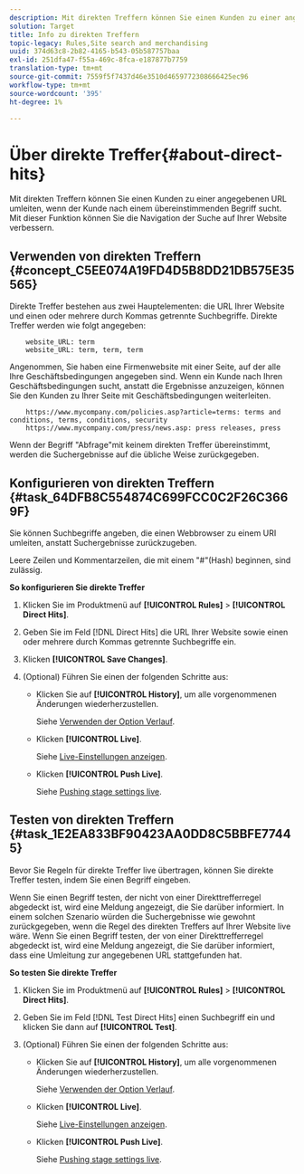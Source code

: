 ```yaml
---
description: Mit direkten Treffern können Sie einen Kunden zu einer angegebenen URL umleiten, wenn der Kunde nach einem übereinstimmenden Begriff sucht. Mit dieser Funktion können Sie die Navigation der Suche auf Ihrer Website verbessern.
solution: Target
title: Info zu direkten Treffern
topic-legacy: Rules,Site search and merchandising
uuid: 374d63c8-2b82-4165-b543-05b587757baa
exl-id: 251dfa47-f55a-469c-8fca-e187877b7759
translation-type: tm+mt
source-git-commit: 7559f5f7437d46e3510d4659772308666425ec96
workflow-type: tm+mt
source-wordcount: '395'
ht-degree: 1%

---
```


# Über direkte Treffer{#about-direct-hits}

Mit direkten Treffern können Sie einen Kunden zu einer angegebenen URL umleiten, wenn der Kunde nach einem übereinstimmenden Begriff sucht. Mit dieser Funktion können Sie die Navigation der Suche auf Ihrer Website verbessern.

## Verwenden von direkten Treffern {#concept_C5EE074A19FD4D5B8DD21DB575E35565}

Direkte Treffer bestehen aus zwei Hauptelementen: die URL Ihrer Website und einen oder mehrere durch Kommas getrennte Suchbegriffe. Direkte Treffer werden wie folgt angegeben:

```
    website_URL: term
    website_URL: term, term, term
```

Angenommen, Sie haben eine Firmenwebsite mit einer Seite, auf der alle Ihre Geschäftsbedingungen angegeben sind. Wenn ein Kunde nach Ihren Geschäftsbedingungen sucht, anstatt die Ergebnisse anzuzeigen, können Sie den Kunden zu Ihrer Seite mit Geschäftsbedingungen weiterleiten.

```
    https://www.mycompany.com/policies.asp?article=terms: terms and conditions, terms, conditions, security
    https://www.mycompany.com/press/news.asp: press releases, press
```

Wenn der Begriff &quot;Abfrage&quot;mit keinem direkten Treffer übereinstimmt, werden die Suchergebnisse auf die übliche Weise zurückgegeben.

## Konfigurieren von direkten Treffern {#task_64DFB8C554874C699FCC0C2F26C3669F}

Sie können Suchbegriffe angeben, die einen Webbrowser zu einem URI umleiten, anstatt Suchergebnisse zurückzugeben.

<!-- 

t_configuring_direct_hits.xml

 -->

Leere Zeilen und Kommentarzeilen, die mit einem &quot;#&quot;(Hash) beginnen, sind zulässig.

**So konfigurieren Sie direkte Treffer**

1. Klicken Sie im Produktmenü auf **[!UICONTROL Rules]** > **[!UICONTROL Direct Hits]**.
1. Geben Sie im Feld [!DNL Direct Hits] die URL Ihrer Website sowie einen oder mehrere durch Kommas getrennte Suchbegriffe ein.
1. Klicken **[!UICONTROL Save Changes]**.
1. (Optional) Führen Sie einen der folgenden Schritte aus:

   * Klicken Sie auf **[!UICONTROL History]**, um alle vorgenommenen Änderungen wiederherzustellen.

      Siehe [Verwenden der Option Verlauf](../t-using-the-history-option.md#task_70DD3F87A67242BBBD2CB27156F43002).

   * Klicken **[!UICONTROL Live]**.

      Siehe [Live-Einstellungen anzeigen](../c-about-staging.md#task_401A0EBDB5DB4D4CA933CBA7BECDC10F).

   * Klicken **[!UICONTROL Push Live]**.

      Siehe [Pushing stage settings live](../c-about-staging.md#task_44306783B4C0408AAA58B471DAF2D9A4).

## Testen von direkten Treffern {#task_1E2EA833BF90423AA0DD8C5BBFE77445}

Bevor Sie Regeln für direkte Treffer live übertragen, können Sie direkte Treffer testen, indem Sie einen Begriff eingeben.

<!-- 

t_testing_direct_hits.xml

 -->

Wenn Sie einen Begriff testen, der nicht von einer Direkttrefferregel abgedeckt ist, wird eine Meldung angezeigt, die Sie darüber informiert. In einem solchen Szenario würden die Suchergebnisse wie gewohnt zurückgegeben, wenn die Regel des direkten Treffers auf Ihrer Website live wäre. Wenn Sie einen Begriff testen, der von einer Direkttrefferregel abgedeckt ist, wird eine Meldung angezeigt, die Sie darüber informiert, dass eine Umleitung zur angegebenen URL stattgefunden hat.

**So testen Sie direkte Treffer**

1. Klicken Sie im Produktmenü auf **[!UICONTROL Rules]** > **[!UICONTROL Direct Hits]**.
1. Geben Sie im Feld [!DNL Test Direct Hits] einen Suchbegriff ein und klicken Sie dann auf **[!UICONTROL Test]**.
1. (Optional) Führen Sie einen der folgenden Schritte aus:

   * Klicken Sie auf **[!UICONTROL History]**, um alle vorgenommenen Änderungen wiederherzustellen.

      Siehe [Verwenden der Option Verlauf](../t-using-the-history-option.md#task_70DD3F87A67242BBBD2CB27156F43002).

   * Klicken **[!UICONTROL Live]**.

      Siehe [Live-Einstellungen anzeigen](../c-about-staging.md#task_401A0EBDB5DB4D4CA933CBA7BECDC10F).

   * Klicken **[!UICONTROL Push Live]**.

      Siehe [Pushing stage settings live](../c-about-staging.md#task_44306783B4C0408AAA58B471DAF2D9A4).
